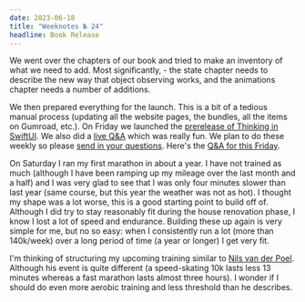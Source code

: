 ```yaml
---
date: 2023-06-18
title: "Weeknotes № 24"
headline: Book Release
---
```


We went over the chapters of our book and tried to make an inventory of what we need to add. Most significantly, - the state chapter needs to describe the new way that object observing works, and the animations chapter needs a number of additions.

We then prepared everything for the launch. This is a bit of a tedious manual process (updating all the website pages, the bundles, all the items on Gumroad, etc.). On Friday we launched the [prerelease of Thinking in SwiftUI](https://www.objc.io/books/thinking-in-swiftui). We also did a [live Q&A](https://www.youtube.com/watch?v=pYgAd-LF-UE) which was really fun. We plan to do these weekly so please [send in your questions](https://github.com/objcio/thinking-in-swiftui-qa/). Here's the [Q&A for this Friday](https://www.youtube.com/watch?v=H4sSC7scvRw).

On Saturday I ran my first marathon in about a year. I have not trained as much (although I have been ramping up my mileage over the last month and a half) and I was very glad to see that I was only four minutes slower than last year (same course, but this year the weather was not as hot). I thought my shape was a lot worse, this is a good starting point to build off of. Although I did try to stay reasonably fit during the house renovation phase, I know I lost a lot of speed and endurance. Building these up again is very simple for me, but no so easy: when I consistently run a lot (more than 140k/week) over a long period of time (a year or longer) I get very fit.

I'm thinking of structuring my upcoming training similar to [Nils van der Poel](https://www.howtoskate.se). Although his event is quite different (a speed-skating 10k lasts less 13 minutes whereas a fast marathon lasts almost three hours). I wonder if I should do even more aerobic training and less threshold than he describes.



